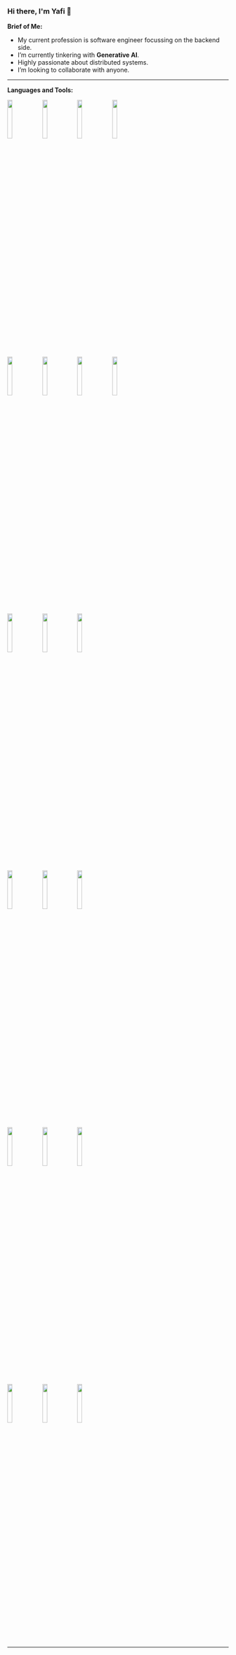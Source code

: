 ### Hi there, I'm Yafi 👋

**Brief of Me:**

- My current profession is software engineer focussing on the backend side.
- I’m currently tinkering with __Generative AI__.
- Highly passionate about distributed systems. 
- I’m looking to collaborate with anyone.

---

**Languages and Tools:**

<p>
  <code><img width="15%" src="https://www.vectorlogo.zone/logos/java/java-ar21.svg"></code>
  <code><img width="15%" src="https://www.vectorlogo.zone/logos/golang/golang-ar21.svg"></code>
  <code><img width="15%" src="https://www.vectorlogo.zone/logos/javascript/javascript-ar21.svg"></code>
  <code><img width="15%" src="https://www.vectorlogo.zone/logos/python/python-ar21.svg"></code>
  <br />
  <code><img width="15%" src="https://www.vectorlogo.zone/logos/springio/springio-ar21.svg"></code>
  <code><img width="15%" src="https://www.vectorlogo.zone/logos/grpcio/grpcio-ar21.svg"></code>
  <code><img width="15%" src="https://www.vectorlogo.zone/logos/reactjs/reactjs-ar21.svg"></code>
  <code><img width="15%" src="https://www.vectorlogo.zone/logos/pytorch/pytorch-ar21.svg"></code>
  <br />
  <code><img width="15%" src="https://www.vectorlogo.zone/logos/postgresql/postgresql-ar21.svg"></code>
  <code><img width="15%" src="https://www.vectorlogo.zone/logos/mysql/mysql-ar21.svg"></code>
  <code><img width="15%" src="https://www.vectorlogo.zone/logos/mongodb/mongodb-ar21.svg"></code>
  <br />
  <code><img width="15%" src="https://www.vectorlogo.zone/logos/rabbitmq/rabbitmq-ar21.svg"></code>
  <code><img width="15%" src="https://www.vectorlogo.zone/logos/apache_kafka/apache_kafka-ar21.svg"></code>
  <code><img width="15%" src="https://www.vectorlogo.zone/logos/redis/redis-ar21.svg"></code>
  <br />
  <code><img width="15%" src="https://www.vectorlogo.zone/logos/docker/docker-ar21.svg"></code>
  <code><img width="15%" src="https://www.vectorlogo.zone/logos/kubernetes/kubernetes-ar21.svg"></code>
  <code><img width="15%" src="https://www.vectorlogo.zone/logos/nginx/nginx-ar21.svg"></code>
  <br />
  <code><img width="15%" src="https://www.vectorlogo.zone/logos/amazon_aws/amazon_aws-ar21.svg"></code>
  <code><img width="15%" src="https://www.vectorlogo.zone/logos/google_cloud/google_cloud-ar21.svg"></code>
  <code><img width="15%" src="https://www.vectorlogo.zone/logos/alibabacloud/alibabacloud-ar21.svg"></code>
  <br />
</p>

---
